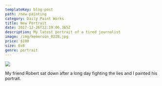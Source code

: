 ```yaml
---
templateKey: blog-post
path: /new-painting
category: Daily Paint Works
title: New Portrait
date: 2017-12-26T22:19:06.365Z
description: My latest portrait of a tired journalist
image: /img/kemerson_0228.jpg
price: $100
size: 6x6
genre: portrait
---
```

![](/img/kemerson_0228.jpg)

My friend Robert sat down after a long day fighting the lies and I painted his portrait.
